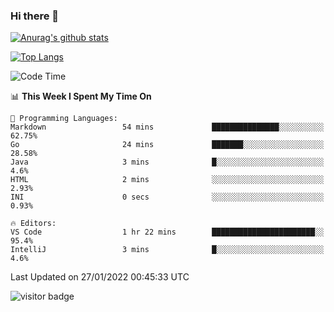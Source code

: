 ### Hi there 👋

<!--
**Akelio-zhang/akelio-zhang** is a ✨ _special_ ✨ repository because its `README.md` (this file) appears on your GitHub profile.

Here are some ideas to get you started:

- 🔭 I’m currently working on ...
- 🌱 I’m currently learning ...
- 👯 I’m looking to collaborate on ...
- 🤔 I’m looking for help with ...
- 💬 Ask me about ...
- 📫 How to reach me: ...
- 😄 Pronouns: ...
- ⚡ Fun fact: ...
-->

[![Anurag's github stats](https://github-readme-stats.vercel.app/api?username=akelio-zhang&show_icons=true&count_private=true)](https://github.com/anuraghazra/github-readme-stats)

[![Top Langs](https://github-readme-stats.vercel.app/api/top-langs/?username=akelio-zhang&layout=compact&hide=html)](https://github.com/anuraghazra/github-readme-stats)

<!--START_SECTION:waka-->
![Code Time](http://img.shields.io/badge/Code%20Time-1%20hr%2026%20mins-blue)

📊 **This Week I Spent My Time On** 

```text
💬 Programming Languages: 
Markdown                 54 mins             ███████████████░░░░░░░░░░   62.75% 
Go                       24 mins             ███████░░░░░░░░░░░░░░░░░░   28.58% 
Java                     3 mins              █░░░░░░░░░░░░░░░░░░░░░░░░   4.6% 
HTML                     2 mins              ░░░░░░░░░░░░░░░░░░░░░░░░░   2.93% 
INI                      0 secs              ░░░░░░░░░░░░░░░░░░░░░░░░░   0.93%

🔥 Editors: 
VS Code                  1 hr 22 mins        ███████████████████████░░   95.4% 
IntelliJ                 3 mins              █░░░░░░░░░░░░░░░░░░░░░░░░   4.6%

```


 Last Updated on 27/01/2022 00:45:33 UTC
<!--END_SECTION:waka-->

![visitor badge](https://visitor-badge.glitch.me/badge?page_id=akelio-zhang.README.md)
